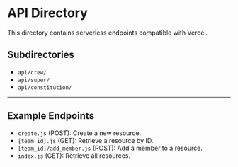 # API Directory

This directory contains serverless endpoints compatible with Vercel.

## Subdirectories
- `api/crew/`
- `api/super/`
- `api/constitution/`

---

## Example Endpoints
- `create.js` (POST): Create a new resource.
- `[team_id].js` (GET): Retrieve a resource by ID.
- `[team_id]/add_member.js` (POST): Add a member to a resource.
- `index.js` (GET): Retrieve all resources.
